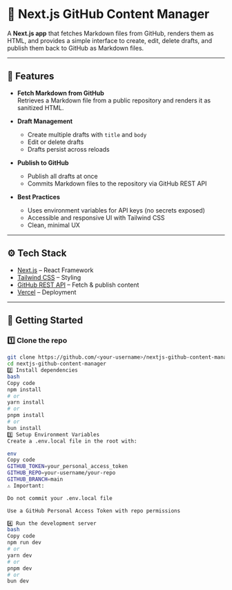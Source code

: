 # 📌 Next.js GitHub Content Manager

A **Next.js app** that fetches Markdown files from GitHub, renders them as HTML, and provides a simple interface to create, edit, delete drafts, and publish them back to GitHub as Markdown files.

---

## 🎯 Features

- **Fetch Markdown from GitHub**  
  Retrieves a Markdown file from a public repository and renders it as sanitized HTML.

- **Draft Management**

  - Create multiple drafts with `title` and `body`
  - Edit or delete drafts
  - Drafts persist across reloads

- **Publish to GitHub**

  - Publish all drafts at once
  - Commits Markdown files to the repository via GitHub REST API

- **Best Practices**
  - Uses environment variables for API keys (no secrets exposed)
  - Accessible and responsive UI with Tailwind CSS
  - Clean, minimal UX

---

## ⚙️ Tech Stack

- [Next.js](https://nextjs.org/) – React Framework
- [Tailwind CSS](https://tailwindcss.com/) – Styling
- [GitHub REST API](https://docs.github.com/en/rest) – Fetch & publish content
- [Vercel](https://vercel.com/) – Deployment

---

## 🚀 Getting Started

### 1️⃣ Clone the repo

```bash
git clone https://github.com/<your-username>/nextjs-github-content-manager.git
cd nextjs-github-content-manager
2️⃣ Install dependencies
bash
Copy code
npm install
# or
yarn install
# or
pnpm install
# or
bun install
3️⃣ Setup Environment Variables
Create a .env.local file in the root with:

env
Copy code
GITHUB_TOKEN=your_personal_access_token
GITHUB_REPO=your-username/your-repo
GITHUB_BRANCH=main
⚠️ Important:

Do not commit your .env.local file

Use a GitHub Personal Access Token with repo permissions

4️⃣ Run the development server
bash
Copy code
npm run dev
# or
yarn dev
# or
pnpm dev
# or
bun dev
```
